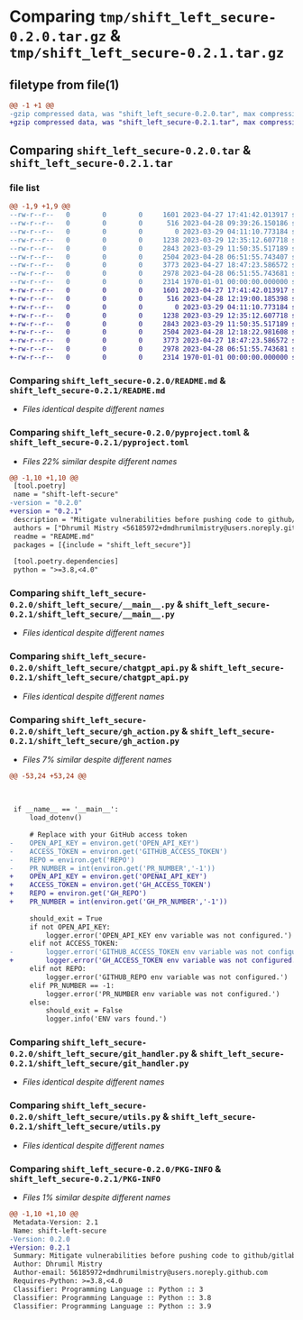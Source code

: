# Comparing `tmp/shift_left_secure-0.2.0.tar.gz` & `tmp/shift_left_secure-0.2.1.tar.gz`

## filetype from file(1)

```diff
@@ -1 +1 @@
-gzip compressed data, was "shift_left_secure-0.2.0.tar", max compression
+gzip compressed data, was "shift_left_secure-0.2.1.tar", max compression
```

## Comparing `shift_left_secure-0.2.0.tar` & `shift_left_secure-0.2.1.tar`

### file list

```diff
@@ -1,9 +1,9 @@
--rw-r--r--   0        0        0     1601 2023-04-27 17:41:42.013917 shift_left_secure-0.2.0/README.md
--rw-r--r--   0        0        0      516 2023-04-28 09:39:26.150186 shift_left_secure-0.2.0/pyproject.toml
--rw-r--r--   0        0        0        0 2023-03-29 04:11:10.773184 shift_left_secure-0.2.0/shift_left_secure/__init__.py
--rw-r--r--   0        0        0     1238 2023-03-29 12:35:12.607718 shift_left_secure-0.2.0/shift_left_secure/__main__.py
--rw-r--r--   0        0        0     2843 2023-03-29 11:50:35.517189 shift_left_secure-0.2.0/shift_left_secure/chatgpt_api.py
--rw-r--r--   0        0        0     2504 2023-04-28 06:51:55.743407 shift_left_secure-0.2.0/shift_left_secure/gh_action.py
--rw-r--r--   0        0        0     3773 2023-04-27 18:47:23.586572 shift_left_secure-0.2.0/shift_left_secure/git_handler.py
--rw-r--r--   0        0        0     2978 2023-04-28 06:51:55.743681 shift_left_secure-0.2.0/shift_left_secure/utils.py
--rw-r--r--   0        0        0     2314 1970-01-01 00:00:00.000000 shift_left_secure-0.2.0/PKG-INFO
+-rw-r--r--   0        0        0     1601 2023-04-27 17:41:42.013917 shift_left_secure-0.2.1/README.md
+-rw-r--r--   0        0        0      516 2023-04-28 12:19:00.185398 shift_left_secure-0.2.1/pyproject.toml
+-rw-r--r--   0        0        0        0 2023-03-29 04:11:10.773184 shift_left_secure-0.2.1/shift_left_secure/__init__.py
+-rw-r--r--   0        0        0     1238 2023-03-29 12:35:12.607718 shift_left_secure-0.2.1/shift_left_secure/__main__.py
+-rw-r--r--   0        0        0     2843 2023-03-29 11:50:35.517189 shift_left_secure-0.2.1/shift_left_secure/chatgpt_api.py
+-rw-r--r--   0        0        0     2504 2023-04-28 12:18:22.981608 shift_left_secure-0.2.1/shift_left_secure/gh_action.py
+-rw-r--r--   0        0        0     3773 2023-04-27 18:47:23.586572 shift_left_secure-0.2.1/shift_left_secure/git_handler.py
+-rw-r--r--   0        0        0     2978 2023-04-28 06:51:55.743681 shift_left_secure-0.2.1/shift_left_secure/utils.py
+-rw-r--r--   0        0        0     2314 1970-01-01 00:00:00.000000 shift_left_secure-0.2.1/PKG-INFO
```

### Comparing `shift_left_secure-0.2.0/README.md` & `shift_left_secure-0.2.1/README.md`

 * *Files identical despite different names*

### Comparing `shift_left_secure-0.2.0/pyproject.toml` & `shift_left_secure-0.2.1/pyproject.toml`

 * *Files 22% similar despite different names*

```diff
@@ -1,10 +1,10 @@
 [tool.poetry]
 name = "shift-left-secure"
-version = "0.2.0"
+version = "0.2.1"
 description = "Mitigate vulnerabilities before pushing code to github/gitlab/bitbucket"
 authors = ["Dhrumil Mistry <56185972+dmdhrumilmistry@users.noreply.github.com>"]
 readme = "README.md"
 packages = [{include = "shift_left_secure"}]
 
 [tool.poetry.dependencies]
 python = ">=3.8,<4.0"
```

### Comparing `shift_left_secure-0.2.0/shift_left_secure/__main__.py` & `shift_left_secure-0.2.1/shift_left_secure/__main__.py`

 * *Files identical despite different names*

### Comparing `shift_left_secure-0.2.0/shift_left_secure/chatgpt_api.py` & `shift_left_secure-0.2.1/shift_left_secure/chatgpt_api.py`

 * *Files identical despite different names*

### Comparing `shift_left_secure-0.2.0/shift_left_secure/gh_action.py` & `shift_left_secure-0.2.1/shift_left_secure/gh_action.py`

 * *Files 7% similar despite different names*

```diff
@@ -53,24 +53,24 @@
 
 
 
 if __name__ == '__main__':
     load_dotenv()
 
     # Replace with your GitHub access token
-    OPEN_API_KEY = environ.get('OPEN_API_KEY')
-    ACCESS_TOKEN = environ.get('GITHUB_ACCESS_TOKEN')
-    REPO = environ.get('REPO')
-    PR_NUMBER = int(environ.get('PR_NUMBER','-1'))
+    OPEN_API_KEY = environ.get('OPENAI_API_KEY')
+    ACCESS_TOKEN = environ.get('GH_ACCESS_TOKEN')
+    REPO = environ.get('GH_REPO')
+    PR_NUMBER = int(environ.get('GH_PR_NUMBER','-1'))
 
     should_exit = True
     if not OPEN_API_KEY:
         logger.error('OPEN_API_KEY env variable was not configured.')
     elif not ACCESS_TOKEN:
-        logger.error('GITHUB_ACCESS_TOKEN env variable was not configured.')
+        logger.error('GH_ACCESS_TOKEN env variable was not configured.')
     elif not REPO:
         logger.error('GITHUB_REPO env variable was not configured.')
     elif PR_NUMBER == -1:
         logger.error('PR_NUMBER env variable was not configured.')
     else:
         should_exit = False
         logger.info('ENV vars found.')
```

### Comparing `shift_left_secure-0.2.0/shift_left_secure/git_handler.py` & `shift_left_secure-0.2.1/shift_left_secure/git_handler.py`

 * *Files identical despite different names*

### Comparing `shift_left_secure-0.2.0/shift_left_secure/utils.py` & `shift_left_secure-0.2.1/shift_left_secure/utils.py`

 * *Files identical despite different names*

### Comparing `shift_left_secure-0.2.0/PKG-INFO` & `shift_left_secure-0.2.1/PKG-INFO`

 * *Files 1% similar despite different names*

```diff
@@ -1,10 +1,10 @@
 Metadata-Version: 2.1
 Name: shift-left-secure
-Version: 0.2.0
+Version: 0.2.1
 Summary: Mitigate vulnerabilities before pushing code to github/gitlab/bitbucket
 Author: Dhrumil Mistry
 Author-email: 56185972+dmdhrumilmistry@users.noreply.github.com
 Requires-Python: >=3.8,<4.0
 Classifier: Programming Language :: Python :: 3
 Classifier: Programming Language :: Python :: 3.8
 Classifier: Programming Language :: Python :: 3.9
```

